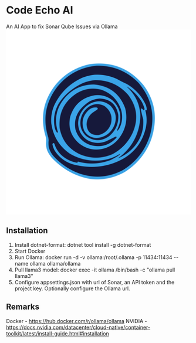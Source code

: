 # Code Echo AI
An AI App to fix Sonar Qube Issues via Ollama
![Logo](./CodeEcho.svg)


## Installation
1. Install dotnet-format: dotnet tool install -g dotnet-format
2. Start Docker
3. Run Ollama: docker run -d -v ollama:/root/.ollama -p 11434:11434 --name ollama ollama/ollama
4. Pull llama3 model: docker exec -it ollama /bin/bash -c "ollama pull llama3"
5. Configure appsettings.json with url of Sonar, an API token and the project key. Optionally configure the Ollama url.

## Remarks
Docker - https://hub.docker.com/r/ollama/ollama
NVIDIA - https://docs.nvidia.com/datacenter/cloud-native/container-toolkit/latest/install-guide.html#installation
